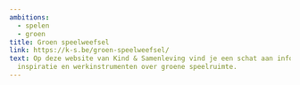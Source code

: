 ```yaml
---
ambitions:
  - spelen
  - groen
title: Groen speelweefsel
link: https://k-s.be/groen-speelweefsel/
text: Op deze website van Kind & Samenleving vind je een schat aan informatie,
  inspiratie en werkinstrumenten over groene speelruimte.
---
```


